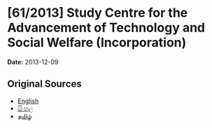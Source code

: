 # [61/2013] Study Centre for the Advancement of Technology and Social Welfare (Incorporation)

**Date:** 2013-12-09

## Original Sources

- [English](https://documents.gov.lk/view/bills/2013/12/61-2013_E.pdf)
- [සිංහල](https://documents.gov.lk/view/bills/2013/12/61-2013_S.pdf)
- [தமிழ்](https://documents.gov.lk/view/bills/2013/12/61-2013_T.pdf)
